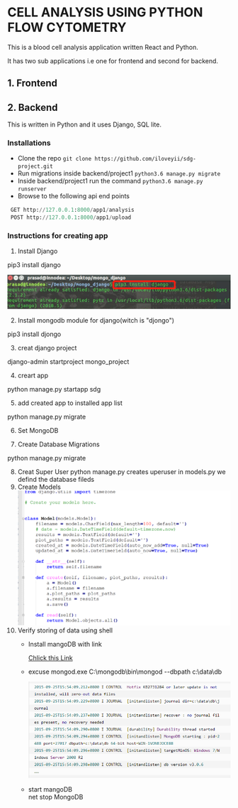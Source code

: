 CELL ANALYSIS USING PYTHON FLOW CYTOMETRY
=========================================

This is a blood cell analysis application written React and Python.

It has two sub applications i.e one for frontend and second for backend.

## 1. Frontend


## 2. Backend
   This is written in Python and it uses Django, SQL lite.
   
   ### Installations
   * Clone the repo `git clone https://github.com/iloveyii/sdg-project.git`
   * Run migrations inside backend/project1 `python3.6 manage.py migrate`
   * Inside backend/project1 run the command `python3.6 manage.py runserver`
   * Browse to the following api end points
   ```python
    GET http://127.0.0.1:8000/app1/analysis
    POST http://127.0.0.1:8000/app1/upload
```



### Instructions for creating app

1. Install Django

pip3 install django

![](https://github.com/iloveyii/sdg-project/blob/master/backend/project1/image/1.png?raw=true)

2. Install mongodb module for django(witch is 
"djongo")

pip3 install djongo 

3. creat django project

django-admin startproject mongo_project

4. creart app

python manage.py startapp sdg

5. add created app to installed app list

python manage.py migrate

6. Set MongoDB

7. Create Database Migrations

python manage.py migrate

8. Creat Super User 
python manage.py creates uperuser
in models.py we defind the database fileds
9. Create Models
![](https://github.com/iloveyii/sdg-project/blob/master/backend/project1/image/3.png?raw=true)
12. Verify storing of data using shell
    - Install mangoDB with link 

        [Chlick this Link](https://www.mongodb.com/download-center/community)
    - excuse mongod.exe
      C:\mongodb\bin\mongod --dbpath c:\data\db
      
      ![](https://github.com/iloveyii/sdg-project/blob/master/backend/project1/image/09e394b244693ddf0be29f97383fe4b.png?raw=true)

    - start mangoDB  
      net stop MongoDB 